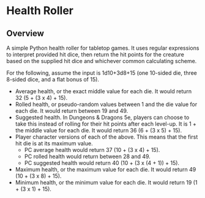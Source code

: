 # Health Roller

## Overview

A simple Python health roller for tabletop games. It uses regular expressions to interpret provided hit dice, then return the hit points for the creature based on the supplied hit dice and whichever common calculating scheme.

For the following, assume the input is 1d10+3d8+15 (one 10-sided die, three 8-sided dice, and a flat bonus of 15).

* Average health, or the exact middle value for each die. It would return 32 (5 + (3 x 4) + 15).
* Rolled health, or pseudo-random values between 1 and the die value for each die. It would return between 19 and 49.
* Suggested health. In Dungeons & Dragons 5e, players can choose to take this instead of rolling for their hit points after each level-up. It is 1 + the middle value for each die. It would return 36 (6 + (3 x 5) + 15).
* Player character versions of each of the above. This means that the first hit die is at its maximum value.
  * PC average health would return 37 (10 + (3 x 4) + 15).
  * PC rolled health would return between 28 and 49.
  * PC suggested health would return 40 (10 + (3 x (4 + 1)) + 15).
* Maximum health, or the maximum value for each die. It would return 49 (10 + (3 x 8) + 15).
* Minimum health, or the minimum value for each die. It would return 19 (1 + (3 x 1) + 15).
